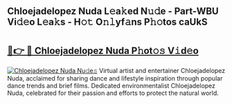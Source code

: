 ## Chloejadelopez Nuda L𝚎a𝚔ed N𝚞𝚍e - Part-WBU Vi𝚍𝚎o L𝚎a𝚔s - H𝚘𝚝 O𝚗𝚕yf𝚊ns P𝚑𝚘tos caUkS

# <h2><a href="http://kf0eg2a.oniu.top/?m=Chloejadelopez+Nuda">🔗👉 🔴 Chloejadelopez Nuda P𝚑ot𝚘𝚜 V𝚒d𝚎o</a></h2>

[![Chloejadelopez Nuda Nu𝚍e𝚜](https://i.imgur.com/0qMVB7G.gif)](http://kf0eg2a.oniu.top/?m=Chloejadelopez+Nuda)
Virtual artist and entertainer Chloejadelopez Nuda, acclaimed for sharing dance and lifestyle inspiration through popular dance trends and brief films. Dedicated environmentalist Chloejadelopez Nuda, celebrated for their passion and efforts to protect the natural world.  
